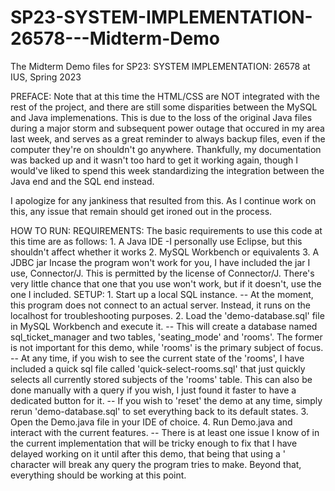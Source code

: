 # SP23-SYSTEM-IMPLEMENTATION-26578---Midterm-Demo
The Midterm Demo files for SP23: SYSTEM IMPLEMENTATION: 26578 at IUS, Spring 2023

PREFACE:
Note that at this time the HTML/CSS are NOT integrated with the rest of the project, and there are still some disparities between the MySQL and Java implemenations. This is due to the loss of the original Java files during a major storm and subsequent power outage that occured in my area last week, and serves as a great reminder to always backup files, even if the computer they're on shouldn't go anywhere. Thankfully, my documentation was backed up and it wasn't too hard to get it working again, though I would've liked to spend this week standardizing the integration between the Java end and the SQL end instead.

I apologize for any jankiness that resulted from this. As I continue work on this, any issue that remain should get ironed out in the process.

HOW TO RUN:
	REQUIREMENTS:
		The basic requirements to use this code at this time are as follows:
			1. A Java IDE
				-I personally use Eclipse, but this shouldn't affect whether it works
			2. MySQL Workbench or equivalents
			3. A JDBC jar
				Incase the program won't work for you, I have included the jar I use, Connector/J. This is permitted by the license of Connector/J. There's very little chance that one that you use won't work, but if it doesn't, use the one I included.
	SETUP:
		1. Start up a local SQL instance.
			-- At the moment, this program does not connect to an actual server. Instead, it runs on the localhost for troubleshooting purposes.
		2. Load the 'demo-database.sql' file in MySQL Workbench and execute it.
			-- This will create a database named sql_ticket_manager and two tables, 'seating_mode' and 'rooms'. The former is not important for this demo, while 'rooms' is the primary subject of focus.
			-- At any time, if you wish to see the current state of the 'rooms', I have included a quick sql file called 'quick-select-rooms.sql' that just quickly selects all currently stored subjects of the 'rooms' table. This can also be done manually with a query if you wish, I just found it faster to have a dedicated button for it.
			-- If you wish to 'reset' the demo at any time, simply rerun 'demo-database.sql' to set everything back to its default states.
		3. Open the Demo.java file in your IDE of choice.
		4. Run Demo.java and interact with the current features.
			-- There is at least one issue I know of in the current implementation that will be tricky enough to fix that I have delayed working on it until after this demo, that being that using a ' character will break any query the program tries to make. Beyond that, everything should be working at this point.
